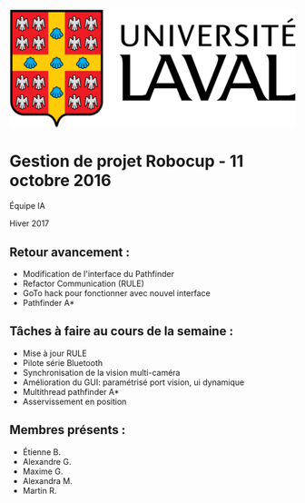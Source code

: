 ![UL_Logo](https://github.com/RoboCupULaval/Admin/blob/master/scrum/ul_logo.png)

# Gestion de projet Robocup - 11 octobre 2016

Équipe IA

Hiver 2017

## Retour avancement :

- Modification de l'interface du Pathfinder
- Refactor Communication (RULE)
- GoTo hack pour fonctionner avec nouvel interface
- Pathfinder A*

## Tâches à faire au cours de la semaine :

- Mise à jour RULE
- Pilote série Bluetooth
- Synchronisation de la vision multi-caméra
- Amélioration du GUI: paramétrisé port vision, ui dynamique
- Multithread pathfinder A*
- Asservissement en position


## Membres présents :

- Étienne B.
- Alexandre G.
- Maxime G.
- Alexandra M.
- Martin R.
